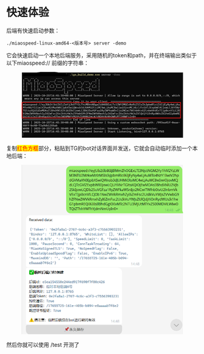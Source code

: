 # 快速体验

后端有快速启动参数：

```
./miaospeed-linux-amd64-<版本号> server -demo
```

它会快速启动一个本地后端服务，采用随机的token和path，并在终端输出类似于以下miaospeed:// 前缀的字符串：

<figure><img src="../../.gitbook/assets/image (20).png" alt=""><figcaption></figcaption></figure>

复制<mark style="color:red;">红色方框</mark>部分，粘贴到TG的bot对话界面并发送，它就会自动临时添加一个本地后端：

<figure><img src="../../.gitbook/assets/image (21).png" alt=""><figcaption></figcaption></figure>

然后你就可以使用 /test 开测了
